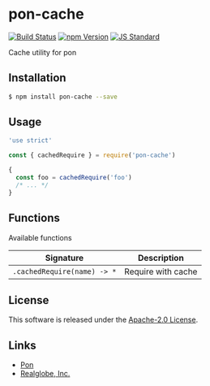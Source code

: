 pon-cache
==========

<!---
This file is generated by ape-tmpl. Do not update manually.
--->

<!-- Badge Start -->
<a name="badges"></a>

[![Build Status][bd_travis_shield_url]][bd_travis_url]
[![npm Version][bd_npm_shield_url]][bd_npm_url]
[![JS Standard][bd_standard_shield_url]][bd_standard_url]

[bd_repo_url]: https://github.com/realglobe-Inc/pon-cache
[bd_travis_url]: http://travis-ci.org/realglobe-Inc/pon-cache
[bd_travis_shield_url]: http://img.shields.io/travis/realglobe-Inc/pon-cache.svg?style=flat
[bd_travis_com_url]: http://travis-ci.com/realglobe-Inc/pon-cache
[bd_travis_com_shield_url]: https://api.travis-ci.com/realglobe-Inc/pon-cache.svg?token=
[bd_license_url]: https://github.com/realglobe-Inc/pon-cache/blob/master/LICENSE
[bd_codeclimate_url]: http://codeclimate.com/github/realglobe-Inc/pon-cache
[bd_codeclimate_shield_url]: http://img.shields.io/codeclimate/github/realglobe-Inc/pon-cache.svg?style=flat
[bd_codeclimate_coverage_shield_url]: http://img.shields.io/codeclimate/coverage/github/realglobe-Inc/pon-cache.svg?style=flat
[bd_gemnasium_url]: https://gemnasium.com/realglobe-Inc/pon-cache
[bd_gemnasium_shield_url]: https://gemnasium.com/realglobe-Inc/pon-cache.svg
[bd_npm_url]: http://www.npmjs.org/package/pon-cache
[bd_npm_shield_url]: http://img.shields.io/npm/v/pon-cache.svg?style=flat
[bd_standard_url]: http://standardjs.com/
[bd_standard_shield_url]: https://img.shields.io/badge/code%20style-standard-brightgreen.svg

<!-- Badge End -->


<!-- Description Start -->
<a name="description"></a>

Cache utility for pon

<!-- Description End -->


<!-- Overview Start -->
<a name="overview"></a>



<!-- Overview End -->


<!-- Sections Start -->
<a name="sections"></a>

<!-- Section from "doc/guides/01.Installation.md.hbs" Start -->

<a name="section-doc-guides-01-installation-md"></a>

Installation
-----

```bash
$ npm install pon-cache --save
```


<!-- Section from "doc/guides/01.Installation.md.hbs" End -->

<!-- Section from "doc/guides/02.Usage.md.hbs" Start -->

<a name="section-doc-guides-02-usage-md"></a>

Usage
---------

```javascript
'use strict'

const { cachedRequire } = require('pon-cache')

{
  const foo = cachedRequire('foo')
  /* ... */
}

```


<!-- Section from "doc/guides/02.Usage.md.hbs" End -->

<!-- Section from "doc/guides/03.Functions.md.hbs" Start -->

<a name="section-doc-guides-03-functions-md"></a>

Functions
---------

Available functions

| Signature | Description |
| ---- | ----------- |
| `.cachedRequire(name) -> *` | Require with cache |


<!-- Section from "doc/guides/03.Functions.md.hbs" End -->


<!-- Sections Start -->


<!-- LICENSE Start -->
<a name="license"></a>

License
-------
This software is released under the [Apache-2.0 License](https://github.com/realglobe-Inc/pon-cache/blob/master/LICENSE).

<!-- LICENSE End -->


<!-- Links Start -->
<a name="links"></a>

Links
------

+ [Pon][pon_url]
+ [Realglobe, Inc.][realglobe,_inc__url]

[pon_url]: https://github.com/realglobe-Inc/pon
[realglobe,_inc__url]: http://realglobe.jp

<!-- Links End -->
